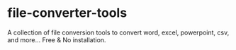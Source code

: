 # file-converter-tools
A collection of file conversion tools to convert word, excel, powerpoint, csv, and more... Free &amp; No installation.
